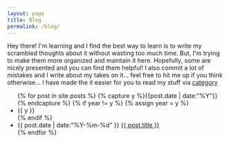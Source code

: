 ```yaml
---
layout: page
title: Blog
permalink: /blog/
---
```


Hey there! I'm learning and I find the best way to learn is to write my scrambled thoughts about it without wasting too much time. But, I'm trying to make them more organized and maintain it here. Hopefully, some are nicely presented and you can find them helpful! 
I also commit a lot of mistakes and I write about my takes on it... feel free to hit me up if you think otherwise... 
I have made the it easier for you to read my stuff via <a href="{{site.baseurl}}/categories/">category</a>

<ul class="listing">
{% for post in site.posts %}
  {% capture y %}{{post.date | date:"%Y"}}{% endcapture %}
  {% if year != y %}
    {% assign year = y %}
    <li class="listing-seperator">{{ y }}</li>
  {% endif %}
  <li class="listing-item">
    <time datetime="{{ post.date | date:"%Y-%m-%d" }}">{{ post.date | date:"%Y-%m-%d" }}</time>
    <a href="{{ site.baseurl }}{{ post.url }}" title="{{ post.title }}">{{ post.title }}</a>
  </li>
{% endfor %}
</ul>
